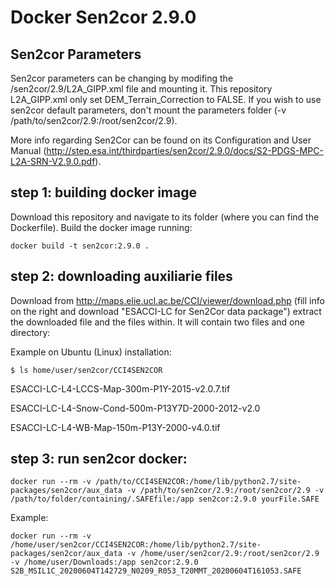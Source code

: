 # Docker Sen2cor 2.9.0
## Sen2cor Parameters
Sen2cor parameters can be changing by modifing the /sen2cor/2.9/L2A_GIPP.xml file and mounting it.
This repository L2A_GIPP.xml only set DEM_Terrain_Correction to FALSE.
If you wish to use sen2cor default parameters, don't mount the parameters folder (-v /path/to/sen2cor/2.9:/root/sen2cor/2.9).

More info regarding Sen2Cor can be found on its Configuration and User Manual (http://step.esa.int/thirdparties/sen2cor/2.9.0/docs/S2-PDGS-MPC-L2A-SRN-V2.9.0.pdf).

## step 1: building docker image
  Download this repository and navigate to its folder (where you can find the Dockerfile). Build the docker image running:

    docker build -t sen2cor:2.9.0 .

## step 2: downloading auxiliarie files
  Download from http://maps.elie.ucl.ac.be/CCI/viewer/download.php (fill info on the right and download "ESACCI-LC for Sen2Cor data package")
  extract the downloaded file and the files within. It will contain two files and one directory:

  Example on Ubuntu (Linux) installation:

    $ ls home/user/sen2cor/CCI4SEN2COR

  ESACCI-LC-L4-LCCS-Map-300m-P1Y-2015-v2.0.7.tif

  ESACCI-LC-L4-Snow-Cond-500m-P13Y7D-2000-2012-v2.0

  ESACCI-LC-L4-WB-Map-150m-P13Y-2000-v4.0.tif

## step 3: run sen2cor docker:

    docker run --rm -v /path/to/CCI4SEN2COR:/home/lib/python2.7/site-packages/sen2cor/aux_data -v /path/to/sen2cor/2.9:/root/sen2cor/2.9 -v /path/to/folder/containing/.SAFEfile:/app sen2cor:2.9.0 yourFile.SAFE

  Example:

    docker run --rm -v /home/user/sen2cor/CCI4SEN2COR:/home/lib/python2.7/site-packages/sen2cor/aux_data -v /home/user/sen2cor/2.9:/root/sen2cor/2.9 -v /home/user/Downloads:/app sen2cor:2.9.0 S2B_MSIL1C_20200604T142729_N0209_R053_T20MMT_20200604T161053.SAFE
